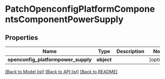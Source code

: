 # PatchOpenconfigPlatformComponentsComponentPowerSupply

## Properties
Name | Type | Description | Notes
------------ | ------------- | ------------- | -------------
**openconfig_platformpower_supply** | **object** |  | [optional] 

[[Back to Model list]](../README.md#documentation-for-models) [[Back to API list]](../README.md#documentation-for-api-endpoints) [[Back to README]](../README.md)


